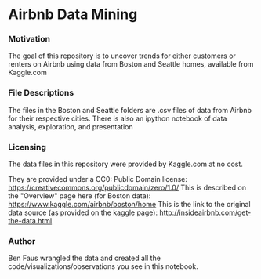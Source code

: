# Airbnb Data Mining

### Motivation

The goal of this repository is to uncover trends for either customers or renters on Airbnb
using data from Boston and Seattle homes, available from Kaggle.com

### File Descriptions

The files in the Boston and Seattle folders are .csv files of data from Airbnb for their
respective cities. There is also an ipython notebook of data analysis, exploration, and presentation

### Licensing

The data files in this repository were provided by Kaggle.com at no cost.

They are provided under a CC0: Public Domain license: https://creativecommons.org/publicdomain/zero/1.0/
This is described on the "Overview" page here (for Boston data): https://www.kaggle.com/airbnb/boston/home
This is the link to the original data source (as provided on the kaggle page): http://insideairbnb.com/get-the-data.html

### Author

Ben Faus wrangled the data and created all the code/visualizations/observations you see in this notebook.
